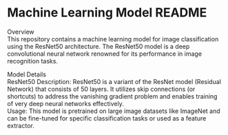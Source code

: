 # Machine Learning Model README
Overview \
This repository contains a machine learning model for image classification using the ResNet50 architecture. The ResNet50 model is a deep convolutional neural network renowned for its performance in image recognition tasks.

Model Details \
ResNet50 Description: ResNet50 is a variant of the ResNet model (Residual Network) that consists of 50 layers. It utilizes skip connections (or shortcuts) to address the vanishing gradient problem and enables training of very deep neural networks effectively. \
Usage: This model is pretrained on large image datasets like ImageNet and can be fine-tuned for specific classification tasks or used as a feature extractor. 

